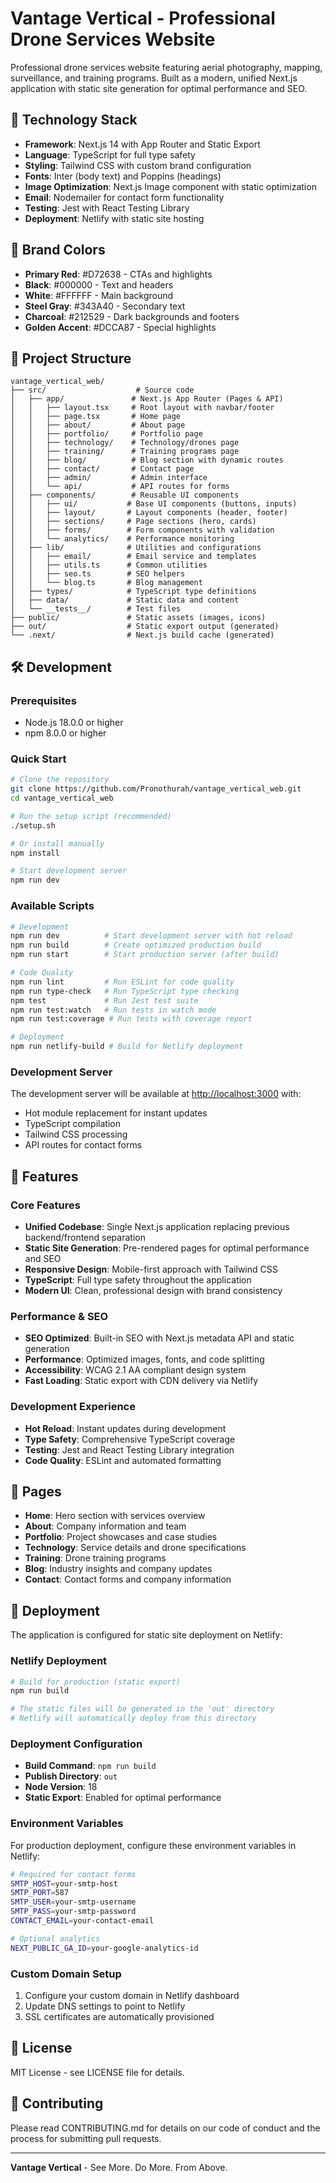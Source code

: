 # Vantage Vertical - Professional Drone Services Website

Professional drone services website featuring aerial photography, mapping, surveillance, and training programs. Built as a modern, unified Next.js application with static site generation for optimal performance and SEO.

## 🚀 Technology Stack

- **Framework**: Next.js 14 with App Router and Static Export
- **Language**: TypeScript for full type safety
- **Styling**: Tailwind CSS with custom brand configuration
- **Fonts**: Inter (body text) and Poppins (headings)
- **Image Optimization**: Next.js Image component with static optimization
- **Email**: Nodemailer for contact form functionality
- **Testing**: Jest with React Testing Library
- **Deployment**: Netlify with static site hosting

## 🎨 Brand Colors

- **Primary Red**: #D72638 - CTAs and highlights
- **Black**: #000000 - Text and headers
- **White**: #FFFFFF - Main background
- **Steel Gray**: #343A40 - Secondary text
- **Charcoal**: #212529 - Dark backgrounds and footers
- **Golden Accent**: #DCCA87 - Special highlights

## 📁 Project Structure

```
vantage_vertical_web/
├── src/                    # Source code
│   ├── app/               # Next.js App Router (Pages & API)
│   │   ├── layout.tsx     # Root layout with navbar/footer
│   │   ├── page.tsx       # Home page
│   │   ├── about/         # About page
│   │   ├── portfolio/     # Portfolio page
│   │   ├── technology/    # Technology/drones page
│   │   ├── training/      # Training programs page
│   │   ├── blog/          # Blog section with dynamic routes
│   │   ├── contact/       # Contact page
│   │   ├── admin/         # Admin interface
│   │   └── api/           # API routes for forms
│   ├── components/        # Reusable UI components
│   │   ├── ui/           # Base UI components (buttons, inputs)
│   │   ├── layout/       # Layout components (header, footer)
│   │   ├── sections/     # Page sections (hero, cards)
│   │   ├── forms/        # Form components with validation
│   │   └── analytics/    # Performance monitoring
│   ├── lib/              # Utilities and configurations
│   │   ├── email/        # Email service and templates
│   │   ├── utils.ts      # Common utilities
│   │   ├── seo.ts        # SEO helpers
│   │   └── blog.ts       # Blog management
│   ├── types/            # TypeScript type definitions
│   ├── data/             # Static data and content
│   └── __tests__/        # Test files
├── public/               # Static assets (images, icons)
├── out/                  # Static export output (generated)
└── .next/                # Next.js build cache (generated)
```

## 🛠️ Development

### Prerequisites

- Node.js 18.0.0 or higher
- npm 8.0.0 or higher

### Quick Start

```bash
# Clone the repository
git clone https://github.com/Pronothurah/vantage_vertical_web.git
cd vantage_vertical_web

# Run the setup script (recommended)
./setup.sh

# Or install manually
npm install

# Start development server
npm run dev
```

### Available Scripts

```bash
# Development
npm run dev          # Start development server with hot reload
npm run build        # Create optimized production build
npm run start        # Start production server (after build)

# Code Quality
npm run lint         # Run ESLint for code quality
npm run type-check   # Run TypeScript type checking
npm test             # Run Jest test suite
npm run test:watch   # Run tests in watch mode
npm run test:coverage # Run tests with coverage report

# Deployment
npm run netlify-build # Build for Netlify deployment
```

### Development Server

The development server will be available at [http://localhost:3000](http://localhost:3000) with:
- Hot module replacement for instant updates
- TypeScript compilation
- Tailwind CSS processing
- API routes for contact forms

## 🎯 Features

### Core Features
- **Unified Codebase**: Single Next.js application replacing previous backend/frontend separation
- **Static Site Generation**: Pre-rendered pages for optimal performance and SEO
- **Responsive Design**: Mobile-first approach with Tailwind CSS
- **TypeScript**: Full type safety throughout the application
- **Modern UI**: Clean, professional design with brand consistency

### Performance & SEO
- **SEO Optimized**: Built-in SEO with Next.js metadata API and static generation
- **Performance**: Optimized images, fonts, and code splitting
- **Accessibility**: WCAG 2.1 AA compliant design system
- **Fast Loading**: Static export with CDN delivery via Netlify

### Development Experience
- **Hot Reload**: Instant updates during development
- **Type Safety**: Comprehensive TypeScript coverage
- **Testing**: Jest and React Testing Library integration
- **Code Quality**: ESLint and automated formatting

## 📄 Pages

- **Home**: Hero section with services overview
- **About**: Company information and team
- **Portfolio**: Project showcases and case studies
- **Technology**: Service details and drone specifications
- **Training**: Drone training programs
- **Blog**: Industry insights and company updates
- **Contact**: Contact forms and company information

## 🚀 Deployment

The application is configured for static site deployment on Netlify:

### Netlify Deployment

```bash
# Build for production (static export)
npm run build

# The static files will be generated in the 'out' directory
# Netlify will automatically deploy from this directory
```

### Deployment Configuration

- **Build Command**: `npm run build`
- **Publish Directory**: `out`
- **Node Version**: 18
- **Static Export**: Enabled for optimal performance

### Environment Variables

For production deployment, configure these environment variables in Netlify:

```bash
# Required for contact forms
SMTP_HOST=your-smtp-host
SMTP_PORT=587
SMTP_USER=your-smtp-username
SMTP_PASS=your-smtp-password
CONTACT_EMAIL=your-contact-email

# Optional analytics
NEXT_PUBLIC_GA_ID=your-google-analytics-id
```

### Custom Domain Setup

1. Configure your custom domain in Netlify dashboard
2. Update DNS settings to point to Netlify
3. SSL certificates are automatically provisioned

## 📝 License

MIT License - see LICENSE file for details.

## 🤝 Contributing

Please read CONTRIBUTING.md for details on our code of conduct and the process for submitting pull requests.

---

**Vantage Vertical** - See More. Do More. From Above.